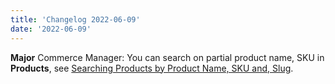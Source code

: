 ```yaml
---
title: 'Changelog 2022-06-09'
date: '2022-06-09'
---
```

**Major** Commerce Manager: You can search on partial product name, SKU in **Products**, see [Searching Products by Product Name, SKU and, Slug](/docs/pxm/products/pxm-products-cm/pxm-products).
